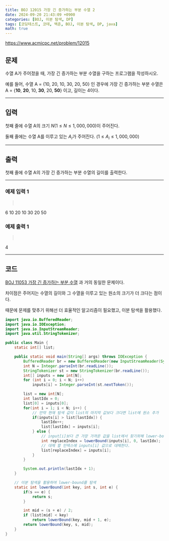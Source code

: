 ```yaml
---
title: BOJ 12015 가장 긴 증가하는 부분 수열 2
date: 2024-09-20 21:43:09 +0900
categories: [BOJ, 이분 탐색, DP]
tags: [코딩테스트, 코테, 백준, BOJ, 이분 탐색, DP, java]
math: true
---
```


<https://www.acmicpc.net/problem/12015>

## 문제
수열 A가 주어졌을 때, 가장 긴 증가하는 부분 수열을 구하는 프로그램을 작성하시오.

예를 들어, 수열 A = {10, 20, 10, 30, 20, 50} 인 경우에 가장 긴 증가하는 부분 수열은 A = {**10**, **20**, 10, **30**, 20, **50**} 이고, 길이는 4이다.

---
## 입력
첫째 줄에 수열 A의 크기 $N (1 ≤ N ≤ 1,000,000)$이 주어진다.

둘째 줄에는 수열 A를 이루고 있는 $A_i$가 주어진다. $(1 ≤ A_i ≤ 1,000,000)$

---
## 출력
첫째 줄에 수열 A의 가장 긴 증가하는 부분 수열의 길이를 출력한다.

---
### 예제 입력 1
> <pre>
6
10 20 10 30 20 50
> </pre>

### 예제 출력 1
> <pre>
4
> </pre>

---
## 코드

[BOJ 11053 가장 긴 증가하는 부분 수열](/posts/BOJ-11053) 과 거의 동일한 문제이다.

차이점은 주어지는 수열의 길이와 그 수열을 이루고 있는 원소의 크기가 더 크다는 점이다.

때문에 문제를 맞추기 위해선 더 효율적인 알고리즘이 필요했고, 이분 탐색을 활용했다.

```java
import java.io.BufferedReader;
import java.io.IOException;
import java.io.InputStreamReader;
import java.util.StringTokenizer;

public class Main {
    static int[] list;

    public static void main(String[] args) throws IOException {
        BufferedReader br = new BufferedReader(new InputStreamReader(System.in));
        int N = Integer.parseInt(br.readLine());
        StringTokenizer st = new StringTokenizer(br.readLine());
        int[] inputs = new int[N];
        for (int i = 0; i < N; i++)
            inputs[i] = Integer.parseInt(st.nextToken());

        list = new int[N];
        int lastIdx = 0;
        list[0] = inputs[0];
        for(int i = 1; i < N; i++) {
            // 만약 현재 탐색 값이 list의 마지막 값보다 크다면 list에 원소 추가
            if(inputs[i] > list[lastIdx]) {
                lastIdx++;
                list[lastIdx] = inputs[i];
            } else {
                // input[i]보다 큰 가장 가까운 값을 list에서 찾기위해 lower-bound를 쓴다.
                int replaceIndex = lowerBound(inputs[i], 0, lastIdx);
                // 대체 할 인덱스에 inputs[i] 값으로 대체한다.
                list[replaceIndex] = inputs[i];
            }
        }

        System.out.println(lastIdx + 1);
    }

    // 이분 탐색을 활용하여 lower-bound를 탐색
    static int lowerBound(int key, int s, int e) {
        if(s == e) {
            return s;
        }

        int mid = (s + e) / 2;
        if (list[mid] < key)
            return lowerBound(key, mid + 1, e);
        return lowerBound(key, s, mid);
    }
}
```
